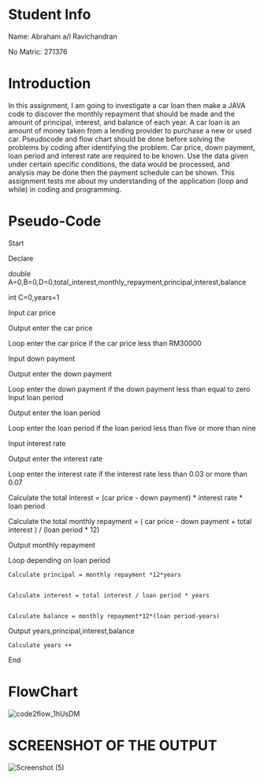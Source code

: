 # Student Info

Name: Abraham a/l Ravichandran

No Matric: 271376

# Introduction

In this assignment, I am going to investigate a car loan then make a JAVA code to discover the monthly repayment that should be made and the amount of principal, interest, and balance of each year. A car loan is an amount of money taken from a lending provider to purchase a new or used car. Pseudocode and flow chart should be done before solving the problems by coding after identifying the problem. Car price, down payment, loan period and interest rate are required to be known. Use the data given under certain specific conditions, the data would be processed, and analysis may be done then the payment schedule can be shown. This assignment tests me about my understanding of the application (loop and while) in coding and programming.

# Pseudo-Code

Start

Declare 



double A=0,B=0,D=0,total_interest,monthly_repayment,principal,interest,balance


int C=0,years=1


Input car price


Output enter the car price


Loop enter the car price if the car price less than RM30000


Input down payment 


Output enter the down payment	




Loop enter the down payment if the down payment less than equal to zero 
Input loan period 


Output enter the loan period


Loop enter the loan period if the loan period less than five or more than nine 


Input interest rate 


Output enter the interest rate


Loop enter the interest rate if the interest rate less than 0.03 or more than 0.07


Calculate the total interest = (car price - down payment) * interest rate * loan period


Calculate the total monthly repayment = ( car price - down payment + total interest ) / (loan period * 12)


Output monthly repayment


Loop depending on loan period 


	Calculate principal = monthly repayment *12*years 
	
	
	Calculate interest = total interest / loan period * years 
	
	
	Calculate balance = monthly repayment*12*(loan period-years)
	
	
	
Output years,principal,interest,balance


	Calculate years ++
End

# FlowChart
![code2flow_1hUsDM](https://user-images.githubusercontent.com/55254441/71311406-bffdec00-2459-11ea-8269-983e845fcdd2.png)


# SCREENSHOT OF THE OUTPUT 
![Screenshot (5)](https://user-images.githubusercontent.com/55254441/68542467-c3786f00-03e7-11ea-9add-fa12fefc7bbb.png)



